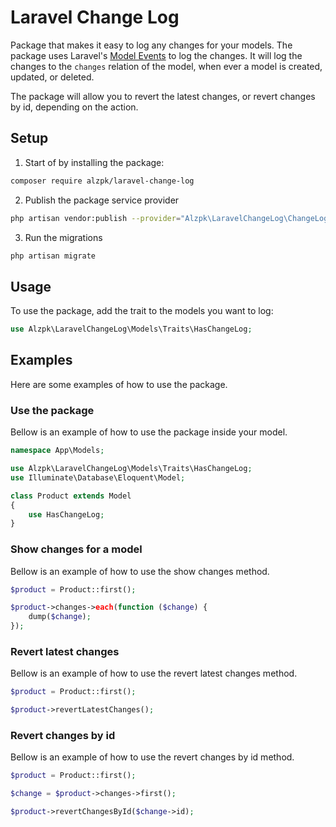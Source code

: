 # Laravel Change Log
Package that makes it easy to log any changes for your models. The package uses Laravel's [Model Events](https://laravel.com/docs/eloquent) to log the changes. It will log the changes to the `changes` relation of the model, when ever a model is created, updated, or deleted.

The package will allow you to revert the latest changes, or revert changes by id, depending on the action.

## Setup
1. Start of by installing the package:
```bash
composer require alzpk/laravel-change-log
```

2. Publish the package service provider
```bash
php artisan vendor:publish --provider="Alzpk\LaravelChangeLog\ChangeLogServiceProvider"
```

3. Run the migrations
```bash
php artisan migrate
```

## Usage
To use the package, add the trait to the models you want to log:
```php
use Alzpk\LaravelChangeLog\Models\Traits\HasChangeLog;
```

## Examples
Here are some examples of how to use the package.

### Use the package
Bellow is an example of how to use the package inside your model.
```php
namespace App\Models;

use Alzpk\LaravelChangeLog\Models\Traits\HasChangeLog;
use Illuminate\Database\Eloquent\Model;

class Product extends Model
{
    use HasChangeLog;
}
```

### Show changes for a model
Bellow is an example of how to use the show changes method.
```php
$product = Product::first();

$product->changes->each(function ($change) {
    dump($change);
});
```

### Revert latest changes
Bellow is an example of how to use the revert latest changes method.
```php
$product = Product::first();

$product->revertLatestChanges();
```        

### Revert changes by id
Bellow is an example of how to use the revert changes by id method.
```php
$product = Product::first();

$change = $product->changes->first();

$product->revertChangesById($change->id);
```
